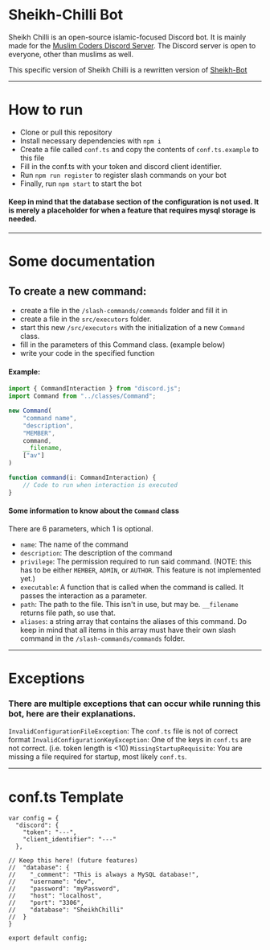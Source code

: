 # Sheikh-Chilli Bot

Sheikh Chilli is an open-source islamic-focused Discord bot. It is mainly made for the [Muslim Coders Discord Server](https://discord.gg/Vtnv3tBJem).
The Discord server is open to everyone, other than muslims as well.

This specific version of Sheikh Chilli is a rewritten version of [Sheikh-Bot](https://github.com/Muslim-Coders-Organisation/Sheikh-Bot)

---

# How to run
- Clone or pull this repository
- Install necessary dependencies with `npm i`
- Create a file called `conf.ts` and copy the contents of `conf.ts.example` to this file
- Fill in the conf.ts with your token and discord client identifier.
- Run `npm run register` to register slash commands on your bot
- Finally, run `npm start` to start the bot

#### Keep in mind that the database section of the configuration is not used. It is merely a placeholder for when a feature that requires mysql storage is needed.

---

# Some documentation

## To create a new command: 
- create a file in the `/slash-commands/commands` folder and fill it in
- create a file in the `src/executors` folder.
- start this new `/src/executors` with the initialization of a new `Command` class.
- fill in the parameters of this Command class. (example below)
- write your code in the specified function

#### Example:
```ts
import { CommandInteraction } from "discord.js";
import Command from "../classes/Command";

new Command(
    "command name",
    "description",
    "MEMBER",
    command,
    __filename,
    ["av"]
)

function command(i: CommandInteraction) {
    // Code to run when interaction is executed
}
```

#### Some information to know about the `Command` class
There are 6 parameters, which 1 is optional.
- `name`: The name of the command
- `description`: The description of the command
- `privilege`: The permission required to run said command. (NOTE: this has to be either `MEMBER`, `ADMIN`, or `AUTHOR`. This feature is not implemented yet.)
- `executable`: A function that is called when the command is called. It passes the interaction as a parameter.
- `path`: The path to the file. This isn't in use, but may be. `__filename` returns file path, so use that.
- `aliases`: a string array that contains the aliases of this command. Do keep in mind that all items in this array must have their own slash command in the `/slash-commands/commands` folder.

---

# Exceptions
### There are multiple exceptions that can occur while running this bot, here are their explanations.

`InvalidConfigurationFileException`: The `conf.ts` file is not of correct format
`InvalidConfigurationKeyException`: One of the keys in `conf.ts` are not correct. (i.e. token length is <10)
`MissingStartupRequisite`: You are missing a file required for startup, most likely `conf.ts`.

---

# conf.ts Template

```
var config = {
  "discord": {
    "token": "---",
    "client_identifier": "---"
  },
  
// Keep this here! (future features)
//  "database": {
//    "_comment": "This is always a MySQL database!",
//    "username": "dev",
//    "password": "myPassword",
//    "host": "localhost",
//    "port": "3306",
//    "database": "SheikhChilli"
//  }
}

export default config;
```
